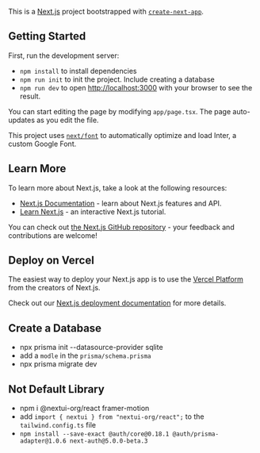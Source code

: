 This is a [Next.js](https://nextjs.org/) project bootstrapped with [`create-next-app`](https://github.com/vercel/next.js/tree/canary/packages/create-next-app).

## Getting Started

First, run the development server:

- `npm install` to install dependencies
- `npm run init` to init the project. Include creating a database
- `npm run dev` to open [http://localhost:3000](http://localhost:3000) with your browser to see the result.

You can start editing the page by modifying `app/page.tsx`. The page auto-updates as you edit the file.

This project uses [`next/font`](https://nextjs.org/docs/basic-features/font-optimization) to automatically optimize and load Inter, a custom Google Font.

## Learn More

To learn more about Next.js, take a look at the following resources:

- [Next.js Documentation](https://nextjs.org/docs) - learn about Next.js features and API.
- [Learn Next.js](https://nextjs.org/learn) - an interactive Next.js tutorial.

You can check out [the Next.js GitHub repository](https://github.com/vercel/next.js/) - your feedback and contributions are welcome!

## Deploy on Vercel

The easiest way to deploy your Next.js app is to use the [Vercel Platform](https://vercel.com/new?utm_medium=default-template&filter=next.js&utm_source=create-next-app&utm_campaign=create-next-app-readme) from the creators of Next.js.

Check out our [Next.js deployment documentation](https://nextjs.org/docs/deployment) for more details.

## Create a Database
- npx prisma init --datasource-provider sqlite
- add a `modle` in the `prisma/schema.prisma`
- npx prisma migrate dev

## Not Default Library
- npm i @nextui-org/react framer-motion
- add `import { nextui } from "nextui-org/react";` to the `tailwind.config.ts` file
- `npm install --save-exact @auth/core@0.18.1 @auth/prisma-adapter@1.0.6 next-auth@5.0.0-beta.3`
